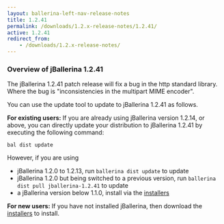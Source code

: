 ```yaml
---
layout: ballerina-left-nav-release-notes
title: 1.2.41
permalink: /downloads/1.2.x-release-notes/1.2.41/
active: 1.2.41
redirect_from:
    - /downloads/1.2.x-release-notes/
---
```


### Overview of jBallerina 1.2.41

The jBallerina 1.2.41 patch release will fix a bug in the http standard library. Where the bug is "inconsistencies in the multipart MIME encoder".

You can use the update tool to update to jBallerina 1.2.41 as follows.

**For existing users:**
If you are already using jBallerina version 1.2.14, or above, you can directly update your distribution to jBallerina 1.2.41 by executing the following command:

```
bal dist update
```

However, if you are using

- jBallerina 1.2.0 to 1.2.13, run `ballerina dist update` to update
- jBallerina 1.2.0 but being switched to a previous version, run `ballerina dist pull jballerina-1.2.41` to update
- a jBallerina version below 1.1.0, install via the [installers](https://ballerina.io/downloads/)

**For new users:**
If you have not installed jBallerina, then download the [installers](https://ballerina.io/downloads/) to install.

<style>.cGitButtonContainer, .cBallerinaTocContainer {display:none;}</style>
